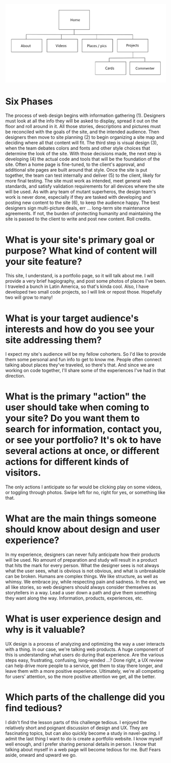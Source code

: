 ![Bri's site map](imgs/siteMap.jpg)

# Six Phases
The process of web design begins with information gathering (1). Designers must look at all the info they will be asked to display, spread it out on the floor and roll around in it. All those stories, descriptions and pictures must be reconciled with the goals of the site, and the intended audience. Then designers then move to site planning (2) to begin organizing a site map and deciding where all that content will fit. The third step is visual design (3), when the team debates colors and fonts and other style choices that determine the look of the site. With those decisions made, the next step is developing (4) the actual code and tools that will be the foundation of the site. Often a home page is fine-tuned, to the client's approval, and additional site pages are built around that style. Once the site is put together, the team can test internally and deliver (5) to the client, likely for more final testing. The site must work as intended, meet general web standards, and satisfy validation requirements for all devices where the site will be used. As with any team of mutant superheros, the design team's work is never done, especially if they are tasked with developing and posting new content to the site (6), to keep the audience happy. The best designers sign multi-picture deals, err ... long-term site maintenance agreements. If not, the burden of protecting humanity and maintaining the site is passed to the client to write and post new content. Roll credits.

# What is your site's primary goal or purpose? What kind of content will your site feature?
This site, I understand, is a portfolio page, so it will talk about me. I will provide a very brief hagiography, and post some photos of places I've been. I traveled a bunch in Latin America, so that's kinda cool. Also, I have developed two small code projects, so I will link or repost those. Hopefully two will grow to many!

# What is your target audience's interests and how do you see your site addressing them?
I expect my site's audience will be my fellow cohorters. So I'd like to provide them some personal and fun info to get to know me. People often connect talking about places they've traveled, so there's that. And since we are working on code together, I'll share some of the experiences I've had in that direction.

# What is the primary "action" the user should take when coming to your site? Do you want them to search for information, contact you, or see your portfolio? It's ok to have several actions at once, or different actions for different kinds of visitors.
The only actions I anticipate so far would be clicking play on some videos, or toggling through photos. Swipe left for no, right for yes, or something like that.

# What are the main things someone should know about design and user experience?
In my experience, designers can never fully anticipate how their products will be used. No amount of preparation and study will result in a product that hits the mark for every person. What the designer sees is not always what the user sees, what is obvious is not obvious, and what is unbreakable can be broken. Humans are complex things. We like structure, as well as whimsy. We embrace joy, while respecting pain and sadness. In the end, we all like stories, so web designers should always consider themselves as storytellers in a way. Lead a user down a path and give them something they want along the way. Information, products, experiences, etc.

# What is user experience design and why is it valuable?
UX design is a process of analyzing and optimizing the way a user interacts with a thing. In our case, we're talking web products. A huge component of this is understanding what users do during that experience. Are the various steps easy, frustrating, confusing, long-winded ...? Done right, a UX review can help drive more people to a service, get them to stay there longer, and leave them with a more positive experience. Ultimately, we're all competing for users' attention, so the more positive attention we get, all the better.

# Which parts of the challenge did you find tedious?
I didn't find the lesson parts of this challenge tedious. I enjoyed the relatively short and poignant discussion of design and UX. They are fascinating topics, but can also quickly become a study in navel-gazing. I admit the last thing I want to do is create a portfolio website. I know myself well enough, and I prefer sharing personal details in person. I know that talking about myself in a web page will become tedious for me. But! Fears aside, onward and upward we go.